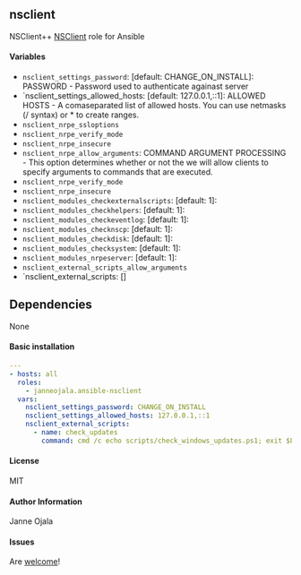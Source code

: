 ## nsclient

NSClient++ [NSClient](https://https://www.nsclient.org//) role for Ansible

#### Variables

* `nsclient_settings_password`: [default: CHANGE_ON_INSTALL]: PASSWORD - Password used to authenticate againast server
* `nsclient_settings_allowed_hosts: [default: 127.0.0.1,::1]: ALLOWED HOSTS - A comaseparated list of allowed hosts. You can use netmasks (/ syntax) or * to create ranges.
* `nsclient_nrpe_ssloptions`
* `nsclient_nrpe_verify_mode`
* `nsclient_nrpe_insecure`
* `nsclient_nrpe_allow_arguments`: COMMAND ARGUMENT PROCESSING - This option determines whether or not the we will allow clients to specify arguments to commands that are executed.
* `nsclient_nrpe_verify_mode`
* `nsclient_nrpe_insecure`
* `nsclient_modules_checkexternalscripts`: [default: 1]:
* `nsclient_modules_checkhelpers`: [default: 1]:
* `nsclient_modules_checkeventlog`: [default: 1]:
* `nsclient_modules_checknscp`: [default: 1]:
* `nsclient_modules_checkdisk`: [default: 1]:
* `nsclient_modules_checksystem`: [default: 1]:
* `nsclient_modules_nrpeserver`: [default: 1]:
* `nsclient_external_scripts_allow_arguments`
* `nsclient_external_scripts: []

## Dependencies

None

#### Basic installation

```yaml
---
- hosts: all
  roles:
    - janneojala.ansible-nsclient
  vars:
    nsclient_settings_password: CHANGE_ON_INSTALL
    nsclient_settings_allowed_hosts: 127.0.0.1,::1
    nsclient_external_scripts:
      - name: check_updates
        command: cmd /c echo scripts/check_windows_updates.ps1; exit $LastExitCode | powershell.exe -command -

```

#### License

MIT

#### Author Information

Janne Ojala

#### Issues

Are [welcome](https://github.com/janneojala/ansible-nsclient/issues)!
